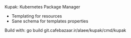 Kupak: Kubernetes Package Manager

- Templating for resources
- Sane schema for templates properties

Build with:
go build git.cafebazaar.ir/alaee/kupak/cmd/kupak
